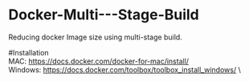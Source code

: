 # Docker-Multi---Stage-Build
Reducing docker Image size using multi-stage build.

#Installation\
MAC: https://docs.docker.com/docker-for-mac/install/  \
Windows: https://docs.docker.com/toolbox/toolbox_install_windows/ \


